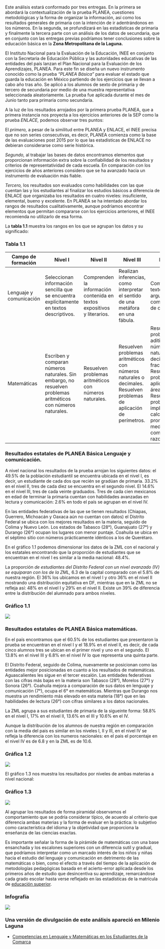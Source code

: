 
Este análisis estará conformado por tres entregas. En la primera se abordará la contextualización de la prueba PLANEA, cuestiones metodológicas y la forma de organizar la información, así como los resultados generales de primaria con la intención de ir adentrándonos en los números. En la segunda, se profundizará en las estadísticas de primaria y finalmente la tercera parte con un análisis de los datos de secundaria, que en conjunto con las entregas previas podríamos  tener conclusiones sobre la educación básica en la **Zona Metropolitana de la Laguna.**

El Instituto Nacional para la Evaluación de la Educación, INEE en conjunto con la Secretaria de Educación Pública y las autoridades educativas de las entidades del país lanzan el  Plan Nacional para la Evaluación de los Aprendizajes, PLANEA. Para este fin se diseña un nuevo instrumento conocido como la prueba _“PLANEA Básica”_ para evaluar el estado que guarda la educación en México partiendo de los ejercicios que se llevan a cabo año tras año. Se aplicó a los alumnos de sexto de primaria y de tercero de secundaria por medio de una muestra representativa seleccionada aleatoriamente. La prueba fue aplicada durante el mes de Junio tanto para primaria como secundaria.

A la luz de los resultados arrojados por la primera prueba PLANEA, que a primera instancia nos proyecta a los ejercicios anteriores de la SEP como la prueba _ENLACE,_ podemos observar tres puntos:

El _primero,_ a pesar de la similitud entre PLANEA y ENLACE, el INEE precisa que no son series consecutivas, es decir, PLANEA comienza como la base de las evaluaciones post 2015 por lo que las estadísticas de ENLACE no debieran considerarse como serie histórica.

_Segundo,_ al trabajar las bases de datos encontramos elementos que proporcionan información extra sobre la confiabilidad de los resultados y criterios de representatividad de cada escuela. En comparación con los ejercicios de años anteriores considero que se ha avanzado hacia un instrumento de evaluación más fiable.

_Tercero,_ los resultados son evaluados como habilidades con las que cuentan las y los estudiantes al finalizar los estudios básicos a diferencia de ENLACE que organizaba los resultados en cuatro niveles: insuficiente, elemental, bueno y excelente. En PLANEA se ha intentado abordar los rangos de resultados cualitativamente, aunque podríamos encontrar elementos que permitan compararse con los ejercicios anteriores, el INEE recomienda no utilizarlo de esa forma.

La **tabla 1.1** muestra los rangos en los que se agrupan los datos y su significado:

### Tabla 1.1

Campo de formación      | Nivel I                                                                                                       | Nivel II                                                                | Nivel III                                                                                                           | Nivel IV
------------------------|---------------------------------------------------------------------------------------------------------------|-------------------------------------------------------------------------|---------------------------------------------------------------------------------------------------------------------|---------------------------------------------------------------------------------------------------------------------------------------------------------------------------------------------------------------
Lenguaje y comunicación | Seleccionan información sencilla que se encuentra explícitamente en textos descriptivos.                      | Comprenden la información contenida en textos expositivos y literarios. | Realizan inferencias, como interpretar el sentido de una metáfora en una fábula.                                    | Comprenden textos argumentativos como artículos de opinión.
Matemáticas             | Escriben y comparan números naturales. Sin embargo, no resuelven problemas aritméticos con números naturales. | Resuelven problemas aritméticos con números naturales.                  | Resuelven problemas aritméticos con números naturales o decimales. Resuelven problemas de aplicación de perímetros. | Resuelven problemas aditivos con números naturales, decimales y fraccionarios. Resuelven problemas de aplicación de áreas. Resuelven problemas que implican calcular promedios y medianas, y comparar razones.

### Resultados estatales de PLANEA Básica Lenguaje y comunicación.

A nivel nacional los resultados de la prueba arrojan los siguientes datos: el 49.5% de la población estudiantil se encuentra ubicada en el nivel I, es decir, un estudiante de cada dos que recién se gradúan de primaria.  33.2% en el nivel II, tres de cada diez se encuentra en el segundo nivel. El 14.6% en el nivel III, tres de cada veinte graduados. Tres de cada cien mexicanos en edad de terminar la primaria cuentan con habilidades avanzadas en lectura y comunicación: 2.6% en todo el país se agrupan en el nivel IV.

En las entidades federativas de las que se tienen resultados (Chiapas, Guerrero, Michoacán y Oaxaca aún no cuentan con datos) el Distrito Federal se ubica con los mejores resultados en la materia, seguido de Colima y Nuevo León. Los estados de Tabasco (28°), Guanajuato (27°) y Durango (26°) ocupan los lugares con menor puntaje. Coahuila se ubica en el séptimo sitio con números prácticamente idénticos a los de Querétaro.

En el gráfico 1.1 podemos dimensionar los datos de la ZML con el nacional y los estatales encontrando que la proporción de estudiantes que se encuentran en el nivel I es similar a la media nacional: 48.4%.

La proporción _de estudiantes del Distrito Federal con un nivel avanzado (IV) se equiparan con los de la ZML,_ 6.3 de la capital comparado con el 5.8% de nuestra región. El 36% los ubicamos en el nivel I y otro 36% en el nivel II mostrando una distribución equitativa en DF, mientras que en la ZML no se refleja así: 48% en el nivel I y 29% en el nivel II. Existe un 39% de diferencia entre la distribución del alumnado para ambos niveles.

### Gráfico 1.1

<img class="img-responsive" src="competencias-en-lenguaje-y-matematicas-en-los-estudiantes-de-la-comarca-parte-1/grafico-1-1.jpg">

### Resultados estatales de PLANEA Básica matemáticas.

En el país encontramos que el 60.5% de los estudiantes que presentaron la prueba se encuentran en el nivel I y el 18.9% en el nivel II, es decir, de cada cinco alumnos tres se ubican en el primer nivel y uno en el segundo. El 13.8% en el nivel III y 6.8% en el nivel IV lo que representa una quinta parte.

El Distrito Federal, seguido de Colima, nuevamente se posicionan como las entidades mejor posicionadas en cuanto a los resultados de matemáticas. Aguascalientes les sigue en el tercer escalón. Las entidades federativas con las cifras más bajas en la materia son Tabasco (28°), Morelos (27°) y Sonora (26°). Coahuila mejora a comparación de sus datos en lenguaje y comunicación (7°), ocupa el 6° en matemáticas. Mientras que Durango nos muestra un rendimiento más elevado en esta materia (18°) que en las habilidades de lectura (26°) con cifras similares a los datos nacionales.

La ZML agrupa a sus estudiantes de primaria de la sigueinte forma: 58.8% en el nivel I, 17% en el nivel II, 13.6% en el III y 10.6% en el IV.

Aunque la distribución de los alumnos de nuestra región en comparación con la media del pais es similar en los niveles I, II y III, en el nivel IV se refleja la diferencia con los numeros nacionales: en el pais el porcentaje en el nivel IV es de 6.8 y en la ZML es de 10.6.

### Gráfica 1.2

<img class="img-responsive" src="competencias-en-lenguaje-y-matematicas-en-los-estudiantes-de-la-comarca-parte-1/grafico-1-2.jpg">

El gráfico 1.3 nos muestra los resultados por niveles de ambas materias a nivel nacional:

### Gráfico 1.3

<img class="img-responsive" src="competencias-en-lenguaje-y-matematicas-en-los-estudiantes-de-la-comarca-parte-1/grafico-1-3.jpg">

Al agrupar los resultados de forma piramidal observamos el comportamiento que se podría considerar típico, de acuerdo al criterio que diferencia ambas materias y la forma de evaluar en la práctica: lo subjetivo como característica del idioma y la objetividad que proporciona la enseñanza de las ciencias exactas.

Es importante señalar la forma de la pirámide de matemáticas con una base ensanchada y los escalones superiores con un diferencia sutil y gradual, que podríamos interpretar como un marcado interés de los niños y niñas hacia el estudio del lenguaje y comunicación en detrimento de las matemáticas o bien, como el efecto a través del tiempo de la aplicación de metodologías pedagógicas basada en el acierto-error aplicada desde los primeros años de estudio que desincentiva su aprendizaje, remarcándose cada grado escolar hasta verse reflejado en las estadísticas de la matrícula de [educación superior](panorama-educacion-superior-zml-parte-1.html).

### Infografía

<img class="img-responsive" src="competencias-en-lenguaje-y-matematicas-en-los-estudiantes-de-la-comarca-parte-1/infografia-estudiantes-de-la-comarca-lagunera.jpg">

### Una versión de divulgación de este análisis apareció en Milenio Laguna

* [Competencias en Lenguaje y Matemáticas en los Estudiantes de la Comarca](http://www.milenio.com/negocios/Estudiantes_de_Coahuila-estudiantes_de_la_Comarca_Lagunera-IMPLAN_Torreon_0_662933763.html)
